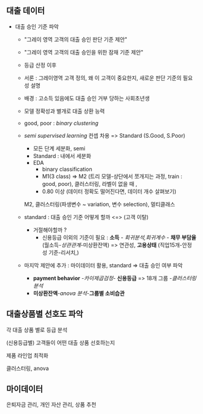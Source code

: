 ## 대출 데이터

- 대출 승인 기준 파악

  - "그레이 영역 고객의 대출 승인 판단 기준 제안"

  - "그레이 영역 고객의 대출 승인을 위한 잠재 기준 제안"

  - 등급 산정 이후

  - 서론 : 그레이영역 고객 정의, 왜 이 고객이 중요한지, 새로운 판단 기준의 필요성 설명

  - 배경 : 고소득 있음에도 대출 승인 거부 당하는 사회초년생

  - 모델 정확성과 별개로 대출 상환 능력

  - good, poor : *binary clustering* 

  - *semi supervised learning* 컨셉 차용 => Standard (S.Good, S.Poor)

    - 모든 단계 세분화, semi
    - Standard : 내에서 세분화
    - EDA
      - binary classification
      - M1(3 class) => M2 (트리 모델-상단에서 쪼개지는 과정, train : good, poor), 클러스터링, 라벨이 없을 때 , 
      - 0.80 이상 (데이터 정확도 떨어진다면, 데이터 개수 살펴보기)

    M2, 클러스터링(파생변수 ~ variation, 변수 selection), 멀티클래스

  - standard : 대출 승인 기준 어떻게 할까 <=> (고객 이탈)

    - 거절해야할까 ?
      - 신용등급 이외의 기준이 필요 : **소득** - *회귀분석,회귀계수* -  **채무 부담율**(월소득-*상관관계*-미상환잔액) => 연관성,  **고용상태** (직업15개-안정성 기준-리서치,)

  - 마지막 제안에 추가 : 마이데이터 활용, standard => 대출 승인 여부 파악

    - **payment behavior** -*카이제곱검정*- **신용등급** => 18개 그룹 -*클러스터링 분석*
    - **미상환잔액**-*anova 분석*-**그룹별 소비습관**







## 대출상품별 선호도 파악

각 대출 상품 별로 등급 분석

(신용등급별) 고객들이 어떤 대출 상품 선호하는지

제품 라인업 최적화

클러스터링, anova 









## 마이데이터

은퇴자금 관리, 개인 자산 관리, 상품 추천
